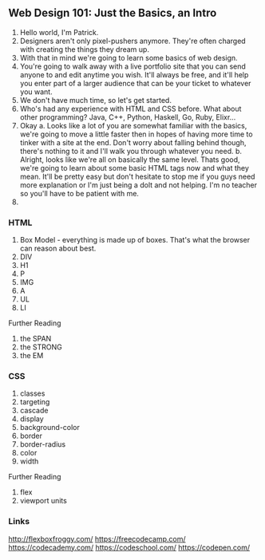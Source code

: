 ## Web Design 101: Just the Basics, an Intro

1. Hello world, I'm Patrick.
2. Designers aren't only pixel-pushers anymore. They're often charged with creating the things they dream up.
3. With that in mind we're going to learn some basics of web design.
4. You're going to walk away with a live portfolio site that you can send anyone to and edit anytime you wish. It'll always be free, and it'll help you enter part of a larger audience that can be your ticket to whatever you want.
5. We don't have much time, so let's get started.
6. Who's had any experience with HTML and CSS before. What about other programming? Java, C++, Python, Haskell, Go, Ruby, Elixr...
7. Okay
  a. Looks like a lot of you are somewhat familiar with the basics, we're going to move a little faster then in hopes of having more time to tinker with a site at the end. Don't worry about falling behind though, there's nothing to it and I'll walk you through whatever you need.
  b. Alright, looks like we're all on basically the same level. Thats good, we're going to learn about some basic HTML tags now and what they mean. It'll be pretty easy but don't hesitate to stop me if you guys need more explanation or I'm just being a dolt and not helping. I'm no teacher so you'll have to be patient with me.
8.


### HTML
1. Box Model - everything is made up of boxes. That's what the browser can reason about best.
1. DIV
1. H1
1. P
1. IMG
1. A
1. UL
1. LI

Further Reading
1. the SPAN
1. the STRONG
1. the EM

### CSS
1. classes
1. targeting
1. cascade
1. display
1. background-color
1. border
1. border-radius
1. color
1. width

Further Reading
1. flex
1. viewport units

### Links
http://flexboxfroggy.com/
https://freecodecamp.com/
https://codecademy.com/
https://codeschool.com/
https://codepen.com/

